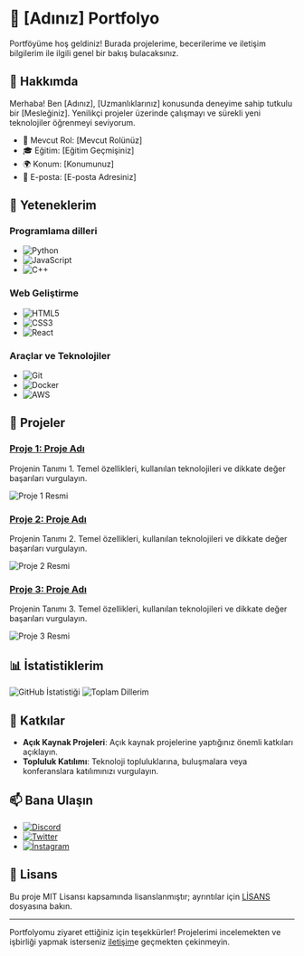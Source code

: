 # 🎨 [Adınız] Portfolyo

Portföyüme hoş geldiniz! Burada projelerime, becerilerime ve iletişim bilgilerim ile ilgili genel bir bakış bulacaksınız.

## 📌 Hakkımda

Merhaba! Ben [Adınız], [Uzmanlıklarınız] konusunda deneyime sahip tutkulu bir [Mesleğiniz]. Yenilikçi projeler üzerinde çalışmayı ve sürekli yeni teknolojiler öğrenmeyi seviyorum.

- 💼 Mevcut Rol: [Mevcut Rolünüz]
- 🎓 Eğitim: [Eğitim Geçmişiniz]
- 🌍 Konum: [Konumunuz]
- 📧 E-posta: [E-posta Adresiniz]

## 🚀 Yeteneklerim

### Programlama dilleri
- ![Python](https://img.shields.io/badge/-Python-3776AB?style=flat&logo=python&logoColor=white)
- ![JavaScript](https://img.shields.io/badge/-JavaScript-F7DF1E?style=flat&logo=javascript&logoColor=black)
- ![C++](https://img.shields.io/badge/-C++-00599C?style=flat&logo=c%2B%2B&logoColor=white)

### Web Geliştirme
- ![HTML5](https://img.shields.io/badge/-HTML5-E34F26?style=flat&logo=html5&logoColor=white)
- ![CSS3](https://img.shields.io/badge/-CSS3-1572B6?style=flat&logo=css3&logoColor=white)
- ![React](https://img.shields.io/badge/-React-61DAFB?style=flat&logo=react&logoColor=black)

### Araçlar ve Teknolojiler
- ![Git](https://img.shields.io/badge/-Git-F05032?style=flat&logo=git&logoColor=white)
- ![Docker](https://img.shields.io/badge/-Docker-2496ED?style=flat&logo=docker&logoColor=white)
- ![AWS](https://img.shields.io/badge/-AWS-232F3E?style=flat&logo=amazon-aws&logoColor=white)

## 📂 Projeler

### [Proje 1: Proje Adı](https://github.com/kullanıcıadın/proje1)
Projenin Tanımı 1. Temel özellikleri, kullanılan teknolojileri ve dikkate değer başarıları vurgulayın.

![Proje 1 Resmi](https://via.placeholder.com/800x400.png?text=Projec+1+Görüntüsü)

### [Proje 2: Proje Adı](https://github.com/kullanıcıadın/proje2)
Projenin Tanımı 2. Temel özellikleri, kullanılan teknolojileri ve dikkate değer başarıları vurgulayın.

![Proje 2 Resmi](https://via.placeholder.com/800x400.png?text=Projec+2+Görüntüsü)

### [Proje 3: Proje Adı](https://github.com/kullanıcıadın/proje3)
Projenin Tanımı 3. Temel özellikleri, kullanılan teknolojileri ve dikkate değer başarıları vurgulayın.

![Proje 3 Resmi](https://via.placeholder.com/800x400.png?text=Projec+3+Görüntüsü)

## 📊 İstatistiklerim

![GitHub İstatistiği](https://github-readme-stats.vercel.app/api?isim=isminiz&show_icons=true&theme=radical)
![Toplam Dillerim](https://github-readme-stats.vercel.app/api/top-langs/?isim=isminiz&layout=compact&theme=radical)

## 🌱 Katkılar

- **Açık Kaynak Projeleri**: Açık kaynak projelerine yaptığınız önemli katkıları açıklayın.
- **Topluluk Katılımı**: Teknoloji topluluklarına, buluşmalara veya konferanslara katılımınızı vurgulayın.

## 📫 Bana Ulaşın

- [![Discord](https://img.shields.io/badge/-LinkedIn-0077B5?style=flat&logo=discord&logoColor=white)](https://www.discord.com/)
- [![Twitter](https://img.shields.io/badge/-Twitter-1DA1F2?style=flat&logo=twitter&logoColor=white)](https://twitter.com/)
- [![İnstagram](https://img.shields.io/badge/-Portfolio-000000?style=flat&logo=portfolio&logoColor=white)](https://www.instagram.com)

## 📄 Lisans

Bu proje MIT Lisansı kapsamında lisanslanmıştır; ayrıntılar için [LİSANS](LİSANS) dosyasına bakın.

---

Portfolyomu ziyaret ettiğiniz için teşekkürler! Projelerimi incelemekten ve işbirliği yapmak isterseniz [iletişim](https://discord.gg/users/1198654893758623755)e geçmekten çekinmeyin.
